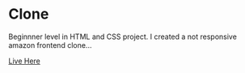 # Clone
Beginnner level in HTML and CSS project. I created a not responsive amazon frontend clone...


[Live Here](https://21depk.github.io/amazonclone.github.io/)
